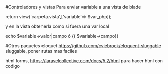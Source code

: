#Controladores y vistas
Para enviar variable a una vista de blade

return view('carpeta.vista',['variable'=> $var_php]);

y en la vista obtenerla como si fuera una var local

echo $variable->valor|campo ó
{{ $variable->campo}}

#Otros paquetes
eloquet https://github.com/cviebrock/eloquent-sluggable
sluggable, poner rutas mas faciles

html forms, https://laravelcollective.com/docs/5.2/html
para hacer html con codigo